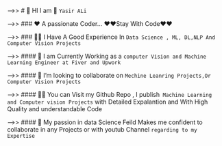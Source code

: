 -->> # 🔭    HI I am  👋     `Yasir ALi ` 

-->>  ### ❤️  A passionate Coder... ❤️❤️Stay With Code❤️❤️




-->> ### 👨‍🔬 I Have A Good Experience In `Data Science , ML, DL,NLP And Computer Vision Projects `




-->> #### 👀 I am Currently Working as a `computer Vision and Machine Learning Engineer at Fiver and Upwork`



-->> ####  👯 I’m looking to collaborate on `Mechine Leanring Projects,Or Computer Vision Projects`




-->> ####  👨‍💻  You can Visit my Github Repo , I publish` Machine Learning and Computer vision Projects` with Detailed Expalantion and With High Quality and understandable Code





-->> #### 💞️ My passion in data Science Feild Makes me confident to collaborate in any Projects or with youtub Channel  ` regarding to my Expertise `




